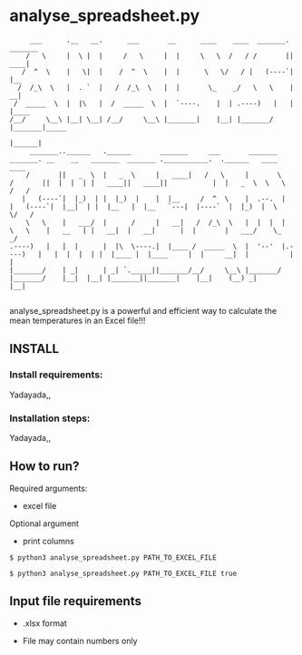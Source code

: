 
# analyse_spreadsheet.py

```
     ___      .__   __.      ___       __      ____    ____  _______. _______                                                                       
    /   \     |  \ |  |     /   \     |  |     \   \  /   / /       ||   ____|                                                                      
   /  ^  \    |   \|  |    /  ^  \    |  |      \   \/   / |   (----`|  |__                                                                         
  /  /_\  \   |  . `  |   /  /_\  \   |  |       \_    _/   \   \    |   __|                                                                        
 /  _____  \  |  |\   |  /  _____  \  |  `----.    |  | .----)   |   |  |____                                                                       
/__/     \__\ |__| \__| /__/     \__\ |_______|    |__| |_______/    |_______|_____                                                                 
                                                                            |______|                                                                
     _______..______   .______       _______     ___       _______       _______. __    __   _______  _______ .___________.  .______   ____    ____ 
    /       ||   _  \  |   _  \     |   ____|   /   \     |       \     /       ||  |  |  | |   ____||   ____||           |  |   _  \  \   \  /   / 
   |   (----`|  |_)  | |  |_)  |    |  |__     /  ^  \    |  .--.  |   |   (----`|  |__|  | |  |__   |  |__   `---|  |----`  |  |_)  |  \   \/   /  
    \   \    |   ___/  |      /     |   __|   /  /_\  \   |  |  |  |    \   \    |   __   | |   __|  |   __|      |  |       |   ___/    \_    _/   
.----)   |   |  |      |  |\  \----.|  |____ /  _____  \  |  '--'  |.----)   |   |  |  |  | |  |____ |  |____     |  |     __|  |          |  |     
|_______/    | _|      | _| `._____||_______/__/     \__\ |_______/ |_______/    |__|  |__| |_______||_______|    |__|    (__) _|          |__|     
                                                                                                                                                                                                                                          

```

analyse_spreadsheet.py is a powerful and efficient way to calculate the mean temperatures in an Excel file!!!

## INSTALL

### Install requirements:

   Yadayada,,
   
### Installation steps: 

   Yadayada,,
    
## How to run?
 
 Required arguments:
 * excel file 
 
 Optional argument 
 * print columns 
 
 `$ python3 analyse_spreadsheet.py PATH_TO_EXCEL_FILE` 
 
 `$ python3 analyse_spreadsheet.py PATH_TO_EXCEL_FILE true` 
 
## Input file requirements
   
   * .xlsx format
   
   * File may contain numbers only 
 
 
